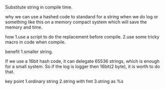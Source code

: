 Substitute string in compile time.

why
we can use a hashed code to standand for a string when we do log or something like this on 
a memory compact system which will save the memory and time.

how
1.use a script to do the replacement before compile.
2.use some tricky macro in code when compile.

benefit
1.smaller string.

If we use a 16bit hash code, it can delegate 65536 strings, which is enough for a small system.
So if the log is logger then 16bit(2 byte), it is worth to do that.

key point
1.ordinary string
2.string with fmt
3.string as %s
